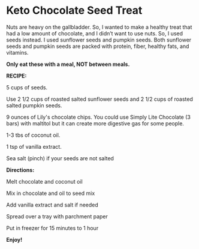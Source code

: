 # Keto Chocolate Seed Treat

Nuts are heavy on the gallbladder. So, I wanted to make a healthy treat that had a low amount of chocolate, and I didn’t want to use nuts. So, I used seeds instead. I used sunflower seeds and pumpkin seeds.  Both sunflower seeds and pumpkin seeds are packed with protein, fiber, healthy fats, and vitamins.

**Only eat these with a meal, NOT between meals.**  

**RECIPE:**

5 cups of seeds.

Use 2 1/2 cups of roasted salted sunflower seeds and 2 1/2 cups of roasted salted pumpkin seeds.

9 ounces of Lily's chocolate chips. You could use Simply Lite Chocolate (3 bars) with maltitol but it can create more digestive gas for some people.

1-3 tbs of coconut oil.

1 tsp of vanilla extract.

Sea salt (pinch) if your seeds are not salted

**Directions:**

Melt chocolate and coconut oil

Mix in chocolate and oil to seed mix 

Add vanilla extract and salt if needed

Spread over a tray with parchment paper

Put in freezer for 15 minutes to 1 hour

**Enjoy!**